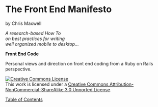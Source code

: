 The Front End Manifesto
=======================

by Chris Maxwell

*A research-based How To<br>
on best practices for writing<br>
well organized mobile to desktop...*

**Front End Code**


Personal views and direction on front end coding from a Ruby on Rails perspective.

<a rel="license" href="http://creativecommons.org/licenses/by-nc-sa/3.0/">
  <img alt="Creative Commons License" style="border-width:0" src="http://i.creativecommons.org/l/by-nc-sa/3.0/88x31.png" /></a>
<br />This work is licensed under a
<a rel="license" href="http://creativecommons.org/licenses/by-nc-sa/3.0/">Creative Commons Attribution-NonCommercial-ShareAlike 3.0 Unported License</a>.


[Table of Contents][TOC]

[TOC]:                  https://github.com/maxxiimo/the-front-end-manifesto/blob/master/TOC.md#table-of-contents
